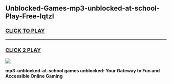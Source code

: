 
## Unblocked-Games-mp3-unblocked-at-school-Play-Free-lqtzl
<h3>
<a href="https://premium76.site?title=mp3-unblocked-at-school&ref=20M">CLICK TO PLAY</a></h3>
<hr>

<h3>
<a href="https://premium76.site?title=mp3-unblocked-at-school&ref=20M">CLICK 2 PLAY</a>
  
</h3>

<a href="https://premium76.site?title=mp3-unblocked-at-school&ref=19M"><img src="https://clearcache.store/games.png"></a>


**mp3-unblocked-at-school games unblocked: Your Gateway to Fun and Accessible Online Gaming**
